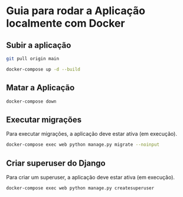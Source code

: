 # Guia para rodar a Aplicação localmente com Docker

## Subir a aplicação

```bash
git pull origin main
```

```bash
docker-compose up -d --build
```

## Matar a Aplicação

```bash
docker-compose down
```

## Executar migrações

Para executar migrações, a aplicação deve estar ativa (em execução). 

```bash
docker-compose exec web python manage.py migrate --noinput
```

## Criar superuser do Django

Para criar um superuser, a aplicação deve estar ativa (em execução). 

```bash
docker-compose exec web python manage.py createsuperuser
```